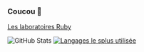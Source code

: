 ### Coucou 👋

[Les laboratoires Ruby](https://discord.gg/4P7XcmbDnt)

![GitHub Stats](https://github-readme-stats.vercel.app/api?username=Senchuu&show_icons=true&theme=tokyonight) [![Langages le splus utilisée](https://github-readme-stats.vercel.app/api/top-langs/?username=Senchuu&layout=compact&theme=tokyonight)](https://github.com/anuraghazra/github-readme-stats)
